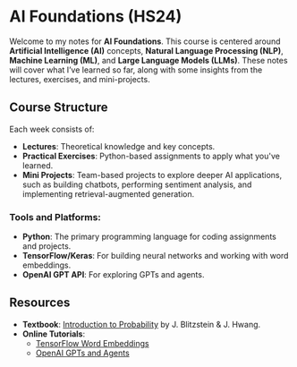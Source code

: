 # AI Foundations (HS24)

Welcome to my notes for **AI Foundations**. This course is centered around **Artificial Intelligence (AI)** concepts, **Natural Language Processing (NLP)**, **Machine Learning (ML)**, and **Large Language Models (LLMs)**. These notes will cover what I’ve learned so far, along with some insights from the lectures, exercises, and mini-projects.

## Course Structure

Each week consists of:

- **Lectures**: Theoretical knowledge and key concepts.
- **Practical Exercises**: Python-based assignments to apply what you've learned.
- **Mini Projects**: Team-based projects to explore deeper AI applications, such as building chatbots, performing sentiment analysis, and implementing retrieval-augmented generation.

### Tools and Platforms:

- **Python**: The primary programming language for coding assignments and projects.
- **TensorFlow/Keras**: For building neural networks and working with word embeddings.
- **OpenAI GPT API**: For exploring GPTs and agents.

## Resources

- **Textbook**: [Introduction to Probability](https://www.amazon.com/Introduction-Probability-Chapman-Statistical-Science/dp/1466575573) by J. Blitzstein & J. Hwang.
- **Online Tutorials**:
  - [TensorFlow Word Embeddings](https://www.tensorflow.org/text/guide/word_embeddings)
  - [OpenAI GPTs and Agents](https://platform.openai.com/docs/assistants/overview)
